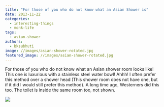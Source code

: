 ```yaml
---
title: "For those of you who do not know what an Asian Shower is"
date: 2013-11-22
categories: 
  - interesting-things
  - monk-life
tags: 
  - asian-shower
authors: 
  - bksubhuti
image: //images/asian-shower-rotated.jpg
featured_image: //images/asian-shower-rotated.jpg
---
```


For those of you who do not know what an Asian shower room looks like! This one is luxurious with a stainless steel water bowl! Ahhh! I often prefer this method over a shower head (This shower room does not have one, but if it did I would still prefer this method). A long time ago, Westerners did this too. The toilet is inside the same room too, not shown.

![](/images/asian-shower-576x1024.jpg)